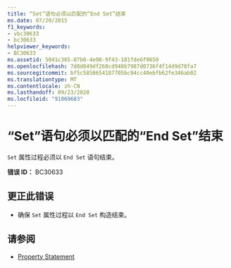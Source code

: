 ```yaml
---
title: “Set”语句必须以匹配的“End Set”结束
ms.date: 07/20/2015
f1_keywords:
- vbc30633
- bc30633
helpviewer_keywords:
- BC30633
ms.assetid: 5041c365-87b0-4e98-9f43-181fde6f9650
ms.openlocfilehash: 7d8d849df268cd948b7987d0736f4f14d9d78fa7
ms.sourcegitcommit: bf5c5850654187705bc94cc40ebfb62fe346ab02
ms.translationtype: MT
ms.contentlocale: zh-CN
ms.lasthandoff: 09/23/2020
ms.locfileid: "91069683"
---
```

# <a name="set-statement-must-end-with-a-matching-end-set"></a>“Set”语句必须以匹配的“End Set”结束

`Set` 属性过程必须以 `End Set` 语句结束。  
  
 **错误 ID：** BC30633  
  
## <a name="to-correct-this-error"></a>更正此错误  
  
- 确保 `Set` 属性过程以 `End Set` 构造结束。  
  
## <a name="see-also"></a>请参阅

- [Property Statement](../language-reference/statements/property-statement.md)

